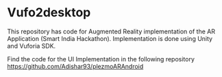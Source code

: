 # Vufo2desktop
This repository has code for Augmented Reality implementation
of the AR Application (Smart India Hackathon).
Implementation is done using Unity and Vuforia SDK.

Find the code for the UI Implementation in the following repository
https://github.com/Adishar93/plezmoARAndroid
